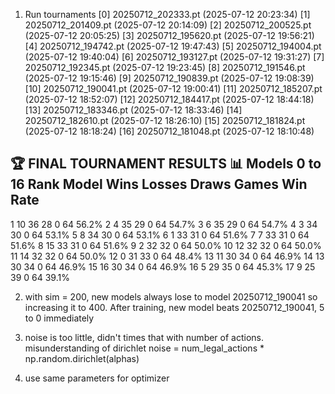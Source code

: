 
1. Run tournaments
  [0] 20250712_202333.pt (2025-07-12 20:23:34)
  [1] 20250712_201409.pt (2025-07-12 20:14:09)
  [2] 20250712_200525.pt (2025-07-12 20:05:25)
  [3] 20250712_195620.pt (2025-07-12 19:56:21)
  [4] 20250712_194742.pt (2025-07-12 19:47:43)
  [5] 20250712_194004.pt (2025-07-12 19:40:04)
  [6] 20250712_193127.pt (2025-07-12 19:31:27)
  [7] 20250712_192345.pt (2025-07-12 19:23:45)
  [8] 20250712_191546.pt (2025-07-12 19:15:46)
  [9] 20250712_190839.pt (2025-07-12 19:08:39)
  [10] 20250712_190041.pt (2025-07-12 19:00:41)
  [11] 20250712_185207.pt (2025-07-12 18:52:07)
  [12] 20250712_184417.pt (2025-07-12 18:44:18)
  [13] 20250712_183346.pt (2025-07-12 18:33:46)
  [14] 20250712_182610.pt (2025-07-12 18:26:10)
  [15] 20250712_181824.pt (2025-07-12 18:18:24)
  [16] 20250712_181048.pt (2025-07-12 18:10:48)


🏆 FINAL TOURNAMENT RESULTS
📊 Models 0 to 16
Rank Model  Wins   Losses   Draws  Games  Win Rate
--------------------------------------------------
1    10     36     28       0      64     56.2%
2    4      35     29       0      64     54.7%
3    6      35     29       0      64     54.7%
4    3      34     30       0      64     53.1%
5    8      34     30       0      64     53.1%
6    1      33     31       0      64     51.6%
7    7      33     31       0      64     51.6%
8    15     33     31       0      64     51.6%
9    2      32     32       0      64     50.0%
10   12     32     32       0      64     50.0%
11   14     32     32       0      64     50.0%
12   0      31     33       0      64     48.4%
13   11     30     34       0      64     46.9%
14   13     30     34       0      64     46.9%
15   16     30     34       0      64     46.9%
16   5      29     35       0      64     45.3%
17   9      25     39       0      64     39.1%


2. with sim = 200, new models always lose to model 20250712_190041 so increasing it to 400. After training, new model beats 20250712_190041, 5 to 0 immediately


3. noise is too little,  didn't times that with number of actions. misunderstanding of  dirichlet     noise = num_legal_actions * np.random.dirichlet(alphas)

4. use same parameters for optimizer